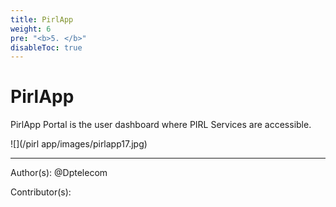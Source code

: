 ```yaml
---
title: PirlApp
weight: 6
pre: "<b>5. </b>"
disableToc: true
---
```


# PirlApp


PirlApp Portal is the user dashboard where PIRL Services are accessible.


![](/pirl app/images/pirlapp17.jpg)



---
Author(s):
@Dptelecom


Contributor(s):
